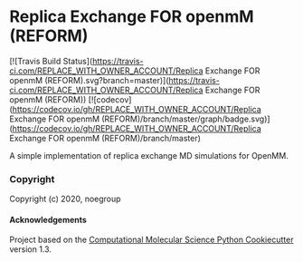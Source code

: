 Replica Exchange FOR openmM (REFORM)
==============================
[//]: # (Badges)
[![Travis Build Status](https://travis-ci.com/REPLACE_WITH_OWNER_ACCOUNT/Replica Exchange FOR openmM (REFORM).svg?branch=master)](https://travis-ci.com/REPLACE_WITH_OWNER_ACCOUNT/Replica Exchange FOR openmM (REFORM))
[![codecov](https://codecov.io/gh/REPLACE_WITH_OWNER_ACCOUNT/Replica Exchange FOR openmM (REFORM)/branch/master/graph/badge.svg)](https://codecov.io/gh/REPLACE_WITH_OWNER_ACCOUNT/Replica Exchange FOR openmM (REFORM)/branch/master)


A simple implementation of replica exchange MD simulations for OpenMM.

### Copyright

Copyright (c) 2020, noegroup


#### Acknowledgements
 
Project based on the 
[Computational Molecular Science Python Cookiecutter](https://github.com/molssi/cookiecutter-cms) version 1.3.

